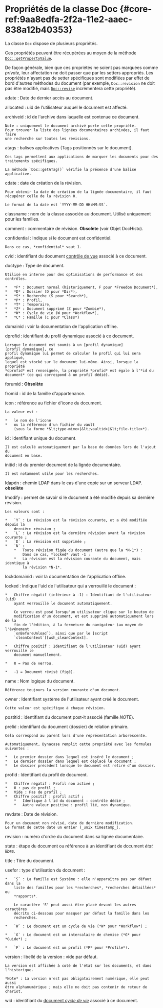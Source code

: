 # Propriétés de la classe Doc {#core-ref:9aa8edfa-2f2a-11e2-aaec-838a12b40353}

La classe `Doc` dispose de plusieurs propriétés.

Ces propriétés peuvent être récupérées au moyen de la méthode
[`Doc::getPropertyValue`][docgetprop].

De façon générale, bien que ces propriétés ne soient pas marquées comme
*private*, leur affectation ne doit passer que par les setters appropriés. Les
propriétés n'ayant pas de setter spécifiques sont modifiées par effet de bord
d'autres méthodes du document (par exemple, `Doc::revision` ne doit pas être
modifié, mais [`Doc::revise`][docrevise] incrémentera cette propriété).

adate
:   Date de dernier accès au document.

allocated
:   uid de l'utilisateur auquel le document est affecté.

archiveid
:   id de l'archive dans laquelle est contenue ce document.
    
    Note : uniquement le document archivé porte cette propriété.
    Pour trouver la liste des lignées documentaires archivées, il faut faire 
    une recherche sur toutes les révisions.

atags
:   balises applicatives (Tags positionnés sur le document).
    
    Ces tags permettent aux applications de marquer les documents pour des 
    traitements spécifiques.
    
    La méthode `Doc::getATag()` vérifie la présence d'une balise applicative.

cdate
:   date de création de la révision.
    
    Pour obtenir la date de création de la lignée documentaire, il faut
    récupérer celle de la révision 0.
    
    Le format de la date est `YYYY-MM-DD HH:MM:SS`.

classname
:   nom de la classe associée au document. Utilisé uniquement pour les familles.

comment
:   commentaire de révision.
    **Obsolète** (voir Objet DocHisto).

confidential
:   Indique si le document est confidentiel.
    
    Dans ce cas, *confidential* vaut 1.

cvid
:   identifiant du document [contrôle de vue][CVDoc] associé à ce document.

doctype
:   Type de document.
    
    Utilisé en interne pour des optimisations de performance et des contrôles.
    
    *   *F* : Document normal (historiquement, F pour *Freedom Document*),
    *   *D* : Dossier (D pour *Dir*),
    *   *S* : Recherche (S pour *Search*),
    *   *P* : Profil,
    *   *T* : Temporaire,
    *   *Z* : Document supprimé (Z pour *Zombie*),
    *   *W* : Cycle de vie (W pour *Workflow*),
    *   *C* : Famille (C pour *Class*)

domainid
:   voir la documentation de l'application offline.

dprofid
:   identifiant du profil dynamique associé à ce document.
    
    Lorsque le document est soumis à un [profil dynamique][profil_dynamique], ce
    profil dynamique lui permet de calculer le profil qui lui sera appliqué,
    lequel est stocké sur le document lui-même. Ainsi, lorsque la propriété
    *dprofid* est renseignée, la propriété *profid* est égale à l'*id du
    document* (ce qui correspond à un profil dédié).

forumid
:   **Obsolète**

fromid
:   id de la famille d'appartenance.

icon
:   référence au fichier d'icone du document.
    
    La valeur est :
    
    *   le nom de l'icone
    *   ou la référence d'un fichier du vault 
        (sous la forme *&lt;type-mime>|&lt;vaultid>|&lt;file-title>*).

id
:   identifiant unique du document.
    
    Il est calculé automatiquement par la base de données lors de l'ajout du
    document en base.

initid
:   id du premier document de la lignée documentaire.
    
    Il est notamment utile pour les recherches.

ldapdn
:   chemin LDAP dans le cas d'une copie sur un serveur LDAP.
    **obsolète**

lmodify
:   permet de savoir si le document a été modifié depuis sa dernière révision.
    
    Les valeurs sont :
    
    *   `Y` : La révision est la révision courante, et a été modifiée depuis la
        dernière révision ;
    *   `L` : La révision est la dernière révision avant la révision courante ;
    *   `D` : La révision est supprimée ;
    *   `N` :
        *   Toute révision figée du document (autre que la *N-1*) :
            Dans ce cas, *locked* vaut -1 ;
        *   La révision est la révision courante du document, mais identique à
            la révision *N-1*.

lockdomainid
:   voir la documentation de l'application offline.

locked
:   Indique l'uid de l'utilisateur qui a verrouillé le document :
    
    *   Chiffre négatif (inférieur à -1) : Identifiant de l'utilisateur (uid)
        ayant verrouillé le document automatiquement.
        
        Ce verrou est posé lorsqu'un utilisateur clique sur le bouton de
        modification d'un document, et est supprimé automatiquement lors de la
        fin de l'édition, à la fermeture du navigateur (au moyen de l'événement
        `onBeforeUnload`), ainsi que par le [script
        `cleanContext`][wsh_cleanContext].
        
    *   Chiffre positif : Identifiant de l'utilisateur (uid) ayant verrouillé le
        document manuellement.
        
    *   0 = Pas de verrou.
        
    *   -1 = Document révisé (figé).

name
:   Nom logique du document.
    
    Référence toujours la version courante d'un document.

owner
:   Identifiant système de l'utilisateur ayant créé le document.
    
    Cette valeur est spécifique à chaque révision.

postitid
:   identifiant du document post-it associé (famille *NOTE*).

prelid
:   identifiant du document (dossier) de relation primaire.
    
    Cela correspond au parent lors d'une représentation arborescente.
    
    Automatiquement, Dynacase remplit cette propriété avec les formules
    suivantes :
    
    *   Le premier dossier dans lequel est inséré le document ;
    *   Le dernier dossier dans lequel est déplacé le document ;
    *   Le dossier précédent lorsque le document est retiré d'un dossier.

profid
:   Identifiant du profil de document.
    
    *   Chiffre négatif : Profil non activé ;
    *   0 : pas de profil ;
    *   Vide : Pas de profil ;
    *   Chiffre positif : profil actif ;
        *   Identique à l'id du document : contrôle dédié ;
        *   Autre valeur positive : profil lié, non dynamique.

revdate
:   Date de révision.
    
    Pour un document non révisé, date de dernière modification.
    Le format de cette date un entier (_unix timestamp_).

revision
:   numéro d'ordre du document dans sa lignée documentaire.

state
:   étape du document ou référence à un identifiant de document *état libre*.

title
:   Titre du document.

usefor
:   type d'utilisation du document :
    
    *   `S` : La famille est Système : elle n'apparaîtra pas par défaut dans la
        liste des familles pour les *recherches*, *recherches détaillées* ou
        *rapports*.
        
        Le caractère 'S' peut aussi être placé devant les autres caractères
        décrits ci-dessous pour masquer par défaut la famille dans les
        recherches.
        
    *   `W` : Le document est un cycle de vie (*W* pour *Workflow*) ;
        
    *   `G` : Le document est un intercalaire de chemise (*G* pour *Guide*) ;
        
    *   `P` : Le document est un profil (*P* pour *Profile*).

version
:   libellé de la version : vide par défaut.
    
    La version est affichée à coté de l'état sur les documents, et dans
    l'historique.
    
    *Note* : La version n'est pas obligatoirement numérique, elle peut aussi
    être alphanumérique ; mais elle ne doit pas contenir de retour de chariot.

wid
:   identifiant du [document *cycle de vie*][WF_document] associé à ce document.

<!-- links -->
[docrevise]:        #core-ref:882e3730-0483-4dbc-9b9d-0d0b5cc31d38
[docgetprop]:       #core-ref:80e3ca49-26ea-4090-9fcd-7b92bf9d5c6d
[CVDoc]:            #core-ref:017f061a-7c12-42f8-aa9b-276cf706e7e0
[profil_dynamique]: #core-ref:bc24834a-b380-4681-ae94-08b93076a7e8
[wsh_cleanContext]: #core-ref:100b123b-da1a-45b4-848b-0622f3e09a40
[WF_document]:      #core-ref:b541e22f-5ece-4d19-8460-0cb0c5f3ec7a
